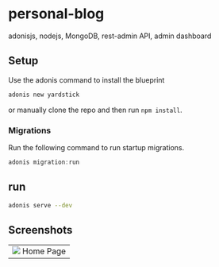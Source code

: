 # personal-blog
adonisjs, nodejs, MongoDB, rest-admin API, admin dashboard


## Setup

Use the adonis command to install the blueprint

```bash
adonis new yardstick
```

or manually clone the repo and then run `npm install`.


### Migrations

Run the following command to run startup migrations.

```js
adonis migration:run
```


## run

```bash
adonis serve --dev
```


## Screenshots
|                                                                                                                            |
| -------------------------------------------------------------------------------------------------------------------------- |
|                                            ![](./screenshot/1.gif) Home Page                                              | 
